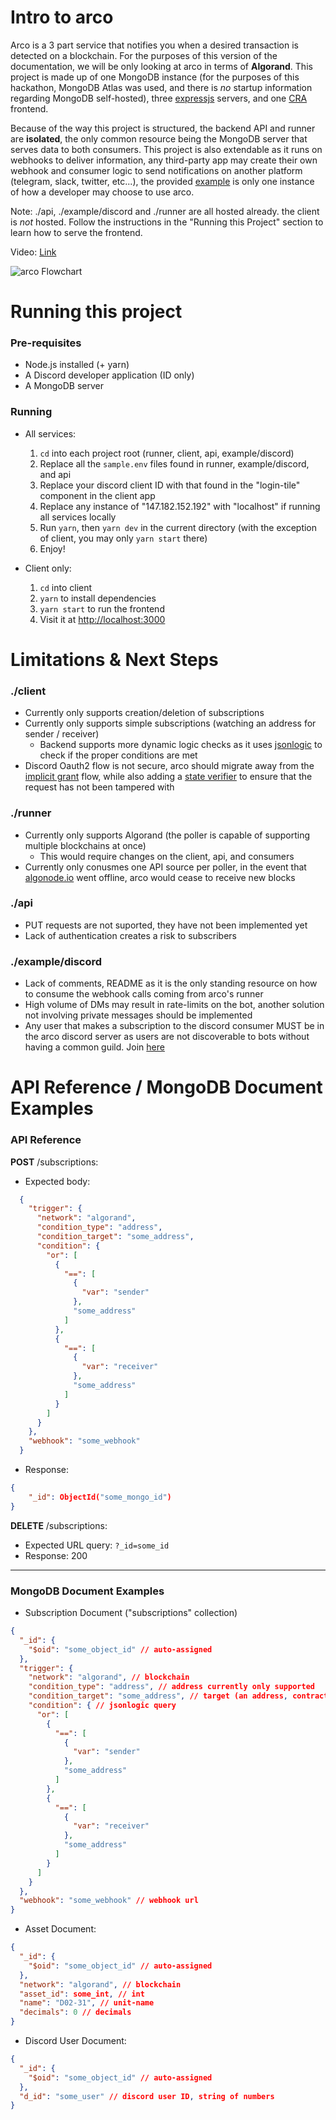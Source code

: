 # Intro to arco
Arco is a 3 part service that notifies you when a desired transaction is detected on a blockchain. For the purposes of this version of the documentation, we will be only looking at arco in terms of **Algorand**. This project is made up of one MongoDB instance (for the purposes of this hackathon, MongoDB Atlas was used, and there is *no* startup information regarding MongoDB self-hosted), three [expressjs](https://expressjs.com/) servers, and one [CRA](https://create-react-app.dev/) frontend.

Because of the way this project is structured, the backend API and runner are **isolated**, the only common resource being the MongoDB server that serves data to both consumers. This project is also extendable as it runs on webhooks to deliver information, any third-party app may create their own webhook and consumer logic to send notifications on another platform (telegram, slack, twitter, etc...), the provided [example](./example/discord/) is only one instance of how a developer may choose to use arco.

Note: ./api, ./example/discord and ./runner are all hosted already. the client is *not* hosted. Follow the instructions in the "Running this Project" section to learn how to serve the frontend.

Video: [Link](https://user-images.githubusercontent.com/115668052/199587825-35526276-90df-491e-93b6-1f0c6b6ab4ce.mp4)

![arco Flowchart](https://gateway.pinata.cloud/ipfs/QmWRorvKoTCk1VNxuG9FCPpe3PCrJ3msAmv2cdgVjs1J6B)

# Running this project
### Pre-requisites
- Node.js installed (+ yarn)
- A Discord developer application (ID only)
- A MongoDB server

### Running
- All services:
  1. ```cd``` into each project root (runner, client, api, example/discord)
  2. Replace all the ```sample.env``` files found in runner, example/discord, and api
  3. Replace your discord client ID with that found in the "login-tile" component in the client app
  4. Replace any instance of "147.182.152.192" with "localhost" if running all services locally
  5. Run ```yarn```, then ```yarn dev``` in the current directory (with the exception of client, you may only ```yarn start``` there)
  6. Enjoy!
   
- Client only:
  1. ```cd``` into client
  2. ```yarn``` to install dependencies
  3. ```yarn start``` to run the frontend
  4. Visit it at [http://localhost:3000](http://localhost:3000)

# Limitations & Next Steps
### ./client
- Currently only supports creation/deletion of subscriptions
- Currently only supports simple subscriptions (watching an address for sender / receiver)
  - Backend supports more dynamic logic checks as it uses [jsonlogic](https://jsonlogic.com/) to check if the proper conditions are met
- Discord Oauth2 flow is not secure, arco should migrate away from the [implicit grant](https://discord.com/developers/docs/topics/oauth2#implicit-grant) flow, while also adding a [state verifier](https://discord.com/developers/docs/topics/oauth2#state-and-security) to ensure that the request has not been tampered with

### ./runner
- Currently only supports Algorand (the poller is capable of supporting multiple blockchains at once)
  - This would require changes on the client, api, and consumers
- Currently only conusmes one API source per poller, in the event that [algonode.io](https://algonode.io/api/) went offline, arco would cease to receive new blocks

### ./api
- PUT requests are not suported, they have not been implemented yet
- Lack of authentication creates a risk to subscribers

### ./example/discord
- Lack of comments, README as it is the only standing resource on how to consume the webhook calls coming from arco's runner
- High volume of DMs may result in rate-limits on the bot, another solution not involving private messages should be implemented
- Any user that makes a subscription to the discord consumer MUST be in the arco discord server as users are not discoverable to bots without having a common guild. Join [here](https://discord.gg/RT9xFJvAfZ)

# API Reference / MongoDB Document Examples
### API Reference
**POST** /subscriptions:
- Expected body:
```json
  {
    "trigger": {
      "network": "algorand",
      "condition_type": "address",
      "condition_target": "some_address",
      "condition": {
        "or": [
          {
            "==": [
              {
                "var": "sender"
              },
              "some_address"
            ]
          },
          {
            "==": [
              {
                "var": "receiver"
              },
              "some_address"
            ]
          }
        ]
      }
    },
    "webhook": "some_webhook"
  }
```
- Response:
```json
{
    "_id": ObjectId("some_mongo_id")
}
```

**DELETE** /subscriptions:
- Expected URL query: ```?_id=some_id```
- Response: 200
---
### MongoDB Document Examples
- Subscription Document ("subscriptions" collection)
```json
{
  "_id": {
    "$oid": "some_object_id" // auto-assigned
  },
  "trigger": {
    "network": "algorand", // blockchain
    "condition_type": "address", // address currently only supported
    "condition_target": "some_address", // target (an address, contract ID, etc...), adddresses currently only supported
    "condition": { // jsonlogic query
      "or": [
        {
          "==": [
            {
              "var": "sender"
            },
            "some_address"
          ]
        },
        {
          "==": [
            {
              "var": "receiver"
            },
            "some_address"
          ]
        }
      ]
    }
  },
  "webhook": "some_webhook" // webhook url
}
```
- Asset Document:
```json
{
  "_id": {
    "$oid": "some_object_id" // auto-assigned
  },
  "network": "algorand", // blockchain
  "asset_id": some_int, // int
  "name": "D02-31", // unit-name
  "decimals": 0 // decimals
}
```

- Discord User Document:
```json
{
  "_id": {
    "$oid": "some_object_id" // auto-assigned
  },
  "d_id": "some_user" // discord user ID, string of numbers
}
```
